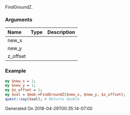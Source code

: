 FindGroundZ.
### Arguments
**Name**|**Type**|**Description**
:---|:---|:---
new_x||
new_y||
z_offset||

### Example

```perl
my $new_x = 1;
my $new_y = 1;
my $z_offset = 1;
my $val = $mob->FindGroundZ($new_x, $new_y, $z_offset);
quest::say($val); # Returns double
```


Generated On 2018-04-29T00:35:14-07:00
